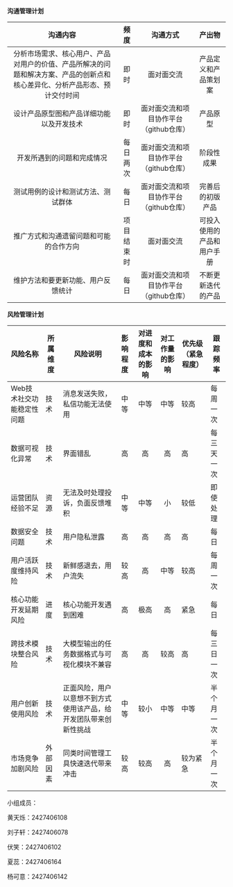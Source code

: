 **沟通管理计划**

|                           沟通内容                           |    频度    |                沟通方式                |           产出物           |
| :----------------------------------------------------------: | :--------: | :------------------------------------: | :------------------------: |
| 分析市场需求、核心用户、产品对用户的价值、产品所解决的问题和解决方案、产品的创新点和核心差异化、分析产品形态、预计交付时间 |    即时    |               面对面交流               |    产品定义和产品策划案    |
|           设计产品原型图和产品详细功能以及开发技术           |    即时    | 面对面交流和项目协作平台（github仓库） |          产品原型          |
|                  开发所遇到的问题和完成情况                  |  每日两次  | 面对面交流和项目协作平台（github仓库） |         阶段性成果         |
|              测试用例的设计和测试方法、测试群体              |    每日    | 面对面交流和项目协作平台（github仓库） |      完善后的初版产品      |
|            推广方式和沟通遗留问题和可能的合作方向            | 项目结束时 |               面对面交流               | 可投入使用的产品和用户手册 |
|              维护方法和要更新功能、用户反馈统计              |    每日    | 面对面交流和项目协作平台（github仓库） |     不断更新迭代的产品     |



**风险管理计划**



| 风险名称                  | 所属维度 | 风险说明                                                     | 影响程度 | 对进度和成本的影响 | 对工作量的影响 | 优先级（紧急程度） | 跟踪频率   |
| ------------------------- | -------- | ------------------------------------------------------------ | :------: | :----------------: | :------------: | ------------------ | ---------- |
| Web技术社交功能稳定性问题 | 技术     | 消息发送失败，私信功能无法使用                               |   中等   |        中等        |      中等      | 较高               | 每周一次   |
| 数据可视化异常            | 技术     | 界面错乱                                                     |    高    |         高         |       高       | 高                 | 每三天一次 |
| 运营团队经验不足          | 资源     | 无法及时处理投诉，负面反馈堆积                               |   中等   |        中等        |       小       | 较低               | 即使处理   |
| 数据安全问题              | 技术     | 用户隐私泄露                                                 |    高    |         高         |       高       | 高                 | 每日       |
| 用户活跃度维持风险        | 技术     | 新鲜感退去，用户流失                                         |   较高   |         高         |      中等      | 较高               | 每周一次   |
| 核心功能开发延期风险      | 进度     | 核心功能开发遇到困难                                         |    高    |        极高        |       高       | 紧急               | 每日       |
| 跨技术模块整合风险        | 技术     | 大模型输出的任务数据格式与可视化模块不兼容                   |    高    |         高         |      较高      | 高                 | 每三日一次 |
| 用户创新使用风险          | 技术     | 正面风险，用户以意想不到方式使用该产品，给开发团队带来创新性挑战 |   中等   |        较小        |      中等      | 中等               | 半个月一次 |
| 市场竞争加剧风险          | 外部因素 | 同类时间管理工具快速迭代带来冲击                             |   较高   |        较高        |       高       | 较为紧急           | 半个月一次 |



小组成员：

黄天烁：2427406108

刘子轩：2427406078

伏笑：2427406102

夏蕊：2427406164

杨可意：2427406142
